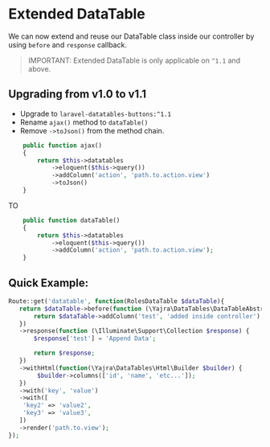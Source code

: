 # Extended DataTable

We can now extend and reuse our DataTable class inside our controller by using `before` and `response` callback.

> IMPORTANT: Extended DataTable is only applicable on `^1.1` and above.


## Upgrading from v1.0 to v1.1
- Upgrade to `laravel-datatables-buttons:^1.1`
- Rename `ajax()` method to `dataTable()`
- Remove `->toJson()` from the method chain.

```php
    public function ajax()
    {
        return $this->datatables
            ->eloquent($this->query())
            ->addColumn('action', 'path.to.action.view')
            ->toJson()
    }
```

TO


```php
    public function dataTable()
    {
        return $this->datatables
            ->eloquent($this->query())
            ->addColumn('action', 'path.to.action.view');
    }
```

## Quick Example:
```php
Route::get('datatable', function(RolesDataTable $dataTable){
   return $dataTable->before(function (\Yajra\DataTables\DataTableAbstract $dataTable) {
       return $dataTable->addColumn('test', 'added inside controller');
   })
   ->response(function (\Illuminate\Support\Collection $response) {
       $response['test'] = 'Append Data';

       return $response;
   })
   ->withHtml(function(\Yajra\DataTables\Html\Builder $builder) {
        $builder->columns(['id', 'name', 'etc...']);
   })
   ->with('key', 'value')
   ->with([
    'key2' => 'value2',
    'key3' => 'value3',
   ])
   ->render('path.to.view');
});
```
